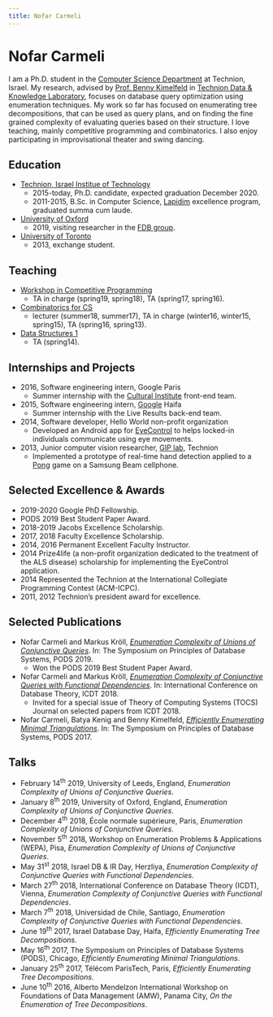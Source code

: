 ```yaml
---
title: Nofar Carmeli
---
```


# Nofar Carmeli

I am a Ph.D. student in the [Computer Science Department](http://cs.technion.ac.il/) at Technion, Israel. My research, advised by [Prof. Benny Kimelfeld](https://benny.cs.technion.ac.il/) in [Technion Data & Knowledge Laboratory](https://tdk.cs.technion.ac.il/), focuses on database query optimization using enumeration techniques.
My work so far has focused on enumerating tree decompositions, that can be used as query plans, and on finding the fine grained complexity of evaluating queries based on their structure.
I love teaching, mainly competitive programming and combinatorics. I also enjoy participating in improvisational theater and swing dancing.

## Education

* [Technion, Israel Institue of Technology](https://www.technion.ac.il/en/home-2/)
  * 2015-today, Ph.D. candidate, expected graduation December 2020.
  * 2011-2015, B.Sc. in Computer Science, [Lapidim](http://lapidim.cs.technion.ac.il/) excellence program, graduated summa cum laude.
* [University of Oxford](http://www.ox.ac.uk/)
  * 2019, visiting researcher in the [FDB group](https://fdbresearch.github.io/).
* [University of Toronto](https://www.utoronto.ca/)
  * 2013, exchange student.

## Teaching

* [Workshop in Competitive Programming](https://webcourse.cs.technion.ac.il/234901)
  * TA in charge (spring19, spring18), TA (spring17, spring16).
* [Combinatorics for CS](https://webcourse.cs.technion.ac.il/234141)
  * lecturer (summer18, summer17), TA in charge (winter16, winter15, spring15), TA (spring16, spring13).
* [Data Structures 1](https://webcourse.cs.technion.ac.il/234218)
  * TA (spring14).
  
## Internships and Projects

* 2016, Software engineering intern, Google Paris
  * Summer internship with the [Cultural Institute](https://artsandculture.google.com/) front-end team.
* 2015, Software engineering intern, [Google](https://about.google/intl/en/) Haifa
  * Summer internship with the Live Results back-end team.
* 2014, Software developer, Hello World non-profit organization
  * Developed an Android app for [EyeControl](www.eyecontrol.co.il) to helps locked-in individuals communicate using eye movements.
* 2013, Junior computer vision researcher, [GIP lab](http://gip.cs.technion.ac.il/), Technion
  * Implemented a prototype of real-time hand detection applied to a [Pong](https://www.youtube.com/watch?v=msWkridhFyQ) game on a Samsung Beam cellphone.
  
## Selected Excellence & Awards

* 2019-2020	Google PhD Fellowship.
* PODS 2019 Best Student Paper Award.
* 2018-2019	Jacobs Excellence Scholarship.
* 2017, 2018 Faculty Excellence Scholarship.
* 2014, 2016	Permanent Excellent Faculty Instructor.
* 2014	Prize4life (a non-profit organization dedicated to the treatment of the ALS disease) scholarship for implementing the EyeControl application.
* 2014 Represented the Technion at the International Collegiate Programming Contest (ACM-ICPC).
* 2011, 2012	Technion’s president award for excellence.

## Selected Publications

* Nofar Carmeli and Markus Kröll, [*Enumeration Complexity of Unions of Conjunctive Queries*](https://arxiv.org/abs/1812.03831). In: The Symposium on Principles of Database Systems, PODS 2019.
  * Won the PODS 2019 Best Student Paper Award.
* Nofar Carmeli and Markus Kröll, [*Enumeration Complexity of Conjunctive Queries with Functional Dependencies*](https://arxiv.org/abs/1712.07880). In: International Conference on Database Theory, ICDT 2018.
  * Invited for a special issue of Theory of Computing Systems (TOCS) Journal on selected papers from ICDT 2018.
* Nofar Carmeli, Batya Kenig and Benny Kimelfeld, [*Efficiently Enumerating Minimal Triangulations*](hhttps://arxiv.org/abs/1604.02833). In: The Symposium on Principles of Database Systems, PODS 2017.
<!-- Nofar Carmeli and Markus Kröll, *Enumeration Complexity of Unions of Conjunctive Queries*. In: Workshop on Enumeration Problems & Applications, WEPA 2018. -->
<!-- Nofar Carmeli, Batya Kenig and Benny Kimelfeld, *On the Enumeration of Tree Decompositions*. In: Alberto Mendelzon International Workshop on Foundations of Data Management, AMW 2016. -->

## Talks

* February 14<sup>th</sup> 2019, University of Leeds, England, *Enumeration Complexity of Unions of Conjunctive Queries*.
* January 8<sup>th</sup> 2019, University of Oxford, England, *Enumeration Complexity of Unions of Conjunctive Queries*.
* December 4<sup>th</sup> 2018, École normale supérieure, Paris, *Enumeration Complexity of Unions of Conjunctive Queries*.
* November 5<sup>th</sup> 2018, Workshop on Enumeration Problems & Applications (WEPA), Pisa, *Enumeration Complexity of Unions of Conjunctive Queries*.
* May 31<sup>st</sup> 2018, Israel DB & IR Day, Herzliya, *Enumeration Complexity of Conjunctive Queries with Functional Dependencies*.
* March 27<sup>th</sup> 2018, International Conference on Database Theory (ICDT), Vienna, *Enumeration Complexity of Conjunctive Queries with Functional Dependencies*.
* March 7<sup>th</sup> 2018, Universidad de Chile, Santiago, *Enumeration Complexity of Conjunctive Queries with Functional Dependencies*.
* June 19<sup>th</sup> 2017, Israel Database Day, Haifa, *Efficiently Enumerating Tree Decompositions*.
* May 16<sup>th</sup> 2017, The Symposium on Principles of Database Systems (PODS), Chicago, *Efficiently Enumerating Minimal Triangulations*.
* January 25<sup>th</sup> 2017, Télécom ParisTech, Paris, *Efficiently Enumerating Tree Decompositions*.
* June 10<sup>th</sup> 2016, Alberto Mendelzon International Workshop on Foundations of Data Management (AMW), Panama City, *On the Enumeration of Tree Decompositions*.

